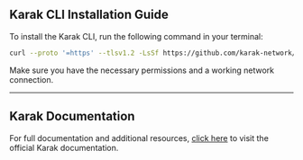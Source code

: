 ## Karak CLI Installation Guide

To install the Karak CLI, run the following command in your terminal:

``` bash
curl --proto '=https' --tlsv1.2 -LsSf https://github.com/karak-network/karak-rs/releases/download/karak-cli-v0.2.3/karak-cli-installer.sh | sh
```

Make sure you have the necessary permissions and a working network connection.

---

## Karak Documentation

For full documentation and additional resources, [click here](https://docs.karak.network) to visit the official Karak documentation.


